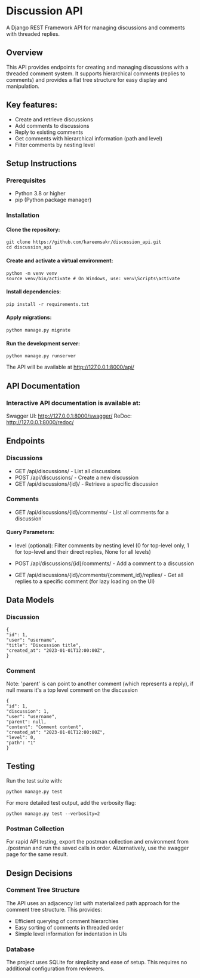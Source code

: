 # Discussion API

A Django REST Framework API for managing discussions and comments with threaded replies.

## Overview

This API provides endpoints for creating and managing discussions with a threaded comment system. It supports hierarchical comments (replies to comments) and provides a flat tree structure for easy display and manipulation.

## Key features:

- Create and retrieve discussions
- Add comments to discussions
- Reply to existing comments
- Get comments with hierarchical information (path and level)
- Filter comments by nesting level

## Setup Instructions

### Prerequisites

- Python 3.8 or higher
- pip (Python package manager)

### Installation

#### Clone the repository:

```
git clone https://github.com/kareemsakr/discussion_api.git
cd discussion_api
```

#### Create and activate a virtual environment:

```
python -m venv venv
source venv/bin/activate # On Windows, use: venv\Scripts\activate
```

#### Install dependencies:

```
pip install -r requirements.txt
```

#### Apply migrations:

```
python manage.py migrate
```

#### Run the development server:

```
python manage.py runserver
```

The API will be available at http://127.0.0.1:8000/api/

## API Documentation

### Interactive API documentation is available at:

Swagger UI: http://127.0.0.1:8000/swagger/
ReDoc: http://127.0.0.1:8000/redoc/

## Endpoints

### Discussions

- GET /api/discussions/ - List all discussions
- POST /api/discussions/ - Create a new discussion
- GET /api/discussions/{id}/ - Retrieve a specific discussion

### Comments

- GET /api/discussions/{id}/comments/ - List all comments for a discussion`

#### Query Parameters:

- level (optional): Filter comments by nesting level (0 for top-level only, 1 for top-level and their direct replies, None for all levels)

- POST /api/discussions/{id}/comments/ - Add a comment to a discussion
- GET /api/discussions/{id}/comments/{comment_id}/replies/ - Get all replies to a specific comment (for lazy loading on the UI)

## Data Models

### Discussion

```
{
"id": 1,
"user": "username",
"title": "Discussion title",
"created_at": "2023-01-01T12:00:00Z",
}
```

### Comment

Note: 'parent' is can point to another comment (which represents a reply), if null means it's a top level comment on the discussion

```
{
"id": 1,
"discussion": 1,
"user": "username",
"parent": null,
"content": "Comment content",
"created_at": "2023-01-01T12:00:00Z",
"level": 0,
"path": "1"
}
```

## Testing

Run the test suite with:

```
python manage.py test
```

For more detailed test output, add the verbosity flag:

```
python manage.py test --verbosity=2
```

### Postman Collection

For rapid API testing, export the postman collection and environment from ./postman and run the saved calls in order. ALternatively, use the swagger page for the same result.

## Design Decisions

### Comment Tree Structure

The API uses an adjacency list with materialized path approach for the comment tree structure. This provides:

- Efficient querying of comment hierarchies
- Easy sorting of comments in threaded order
- Simple level information for indentation in UIs

### Database

The project uses SQLite for simplicity and ease of setup. This requires no additional configuration from reviewers.
